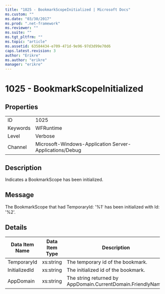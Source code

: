 ```yaml
---
title: "1025 - BookmarkScopeInitialized | Microsoft Docs"
ms.custom: ""
ms.date: "03/30/2017"
ms.prod: ".net-framework"
ms.reviewer: ""
ms.suite: ""
ms.tgt_pltfrm: ""
ms.topic: "article"
ms.assetid: 63584434-e709-471d-9e96-97d3d99e70d6
caps.latest.revision: 3
author: "Erikre"
ms.author: "erikre"
manager: "erikre"
---
```

# 1025 - BookmarkScopeInitialized
## Properties  
  
|||  
|-|-|  
|ID|1025|  
|Keywords|WFRuntime|  
|Level|Verbose|  
|Channel|Microsoft-Windows-Application Server-Applications/Debug|  
  
## Description  
 Indicates a BookmarkScope has been initialized.  
  
## Message  
 The BookmarkScope that had TemporaryId: '%1' has been initialized with Id: '%2'.  
  
## Details  
  
|Data Item Name|Data Item Type|Description|  
|--------------------|--------------------|-----------------|  
|TemporaryId|xs:string|The temporary id of the bookmark.|  
|InitializedId|xs:string|The initialized id of the bookmark.|  
|AppDomain|xs:string|The string returned by AppDomain.CurrentDomain.FriendlyName.|